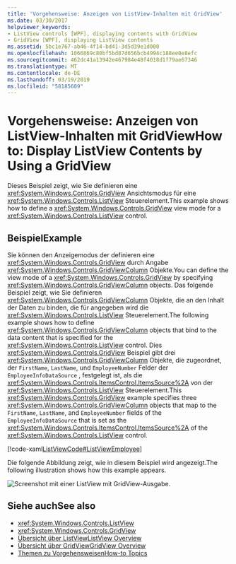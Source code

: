 ```yaml
---
title: 'Vorgehensweise: Anzeigen von ListView-Inhalten mit GridView'
ms.date: 03/30/2017
helpviewer_keywords:
- ListView controls [WPF], displaying contents with GridView
- GridView [WPF], displaying ListView contents
ms.assetid: 5bc1e767-ab46-4f14-bd41-3d5d39e1d000
ms.openlocfilehash: 1066869c80bf5bd87d656bcb4994c188ee0e8efc
ms.sourcegitcommit: 462dc41a13942e467984e48f4018d1f79ae67346
ms.translationtype: MT
ms.contentlocale: de-DE
ms.lasthandoff: 03/19/2019
ms.locfileid: "58185609"
---
```

# <a name="how-to-display-listview-contents-by-using-a-gridview"></a><span data-ttu-id="eb5e0-102">Vorgehensweise: Anzeigen von ListView-Inhalten mit GridView</span><span class="sxs-lookup"><span data-stu-id="eb5e0-102">How to: Display ListView Contents by Using a GridView</span></span>
<span data-ttu-id="eb5e0-103">Dieses Beispiel zeigt, wie Sie definieren eine <xref:System.Windows.Controls.GridView> Ansichtsmodus für eine <xref:System.Windows.Controls.ListView> Steuerelement.</span><span class="sxs-lookup"><span data-stu-id="eb5e0-103">This example shows how to define a <xref:System.Windows.Controls.GridView> view mode for a <xref:System.Windows.Controls.ListView> control.</span></span>  
  
## <a name="example"></a><span data-ttu-id="eb5e0-104">Beispiel</span><span class="sxs-lookup"><span data-stu-id="eb5e0-104">Example</span></span>  
 <span data-ttu-id="eb5e0-105">Sie können den Anzeigemodus der definieren eine <xref:System.Windows.Controls.GridView> durch Angabe <xref:System.Windows.Controls.GridViewColumn> Objekte.</span><span class="sxs-lookup"><span data-stu-id="eb5e0-105">You can define the view mode of a <xref:System.Windows.Controls.GridView> by specifying <xref:System.Windows.Controls.GridViewColumn> objects.</span></span> <span data-ttu-id="eb5e0-106">Das folgende Beispiel zeigt, wie Sie definieren <xref:System.Windows.Controls.GridViewColumn> Objekte, die an den Inhalt der Daten zu binden, die für angegeben wird die <xref:System.Windows.Controls.ListView> Steuerelement.</span><span class="sxs-lookup"><span data-stu-id="eb5e0-106">The following example shows how to define <xref:System.Windows.Controls.GridViewColumn> objects that bind to the data content that is specified for the <xref:System.Windows.Controls.ListView> control.</span></span> <span data-ttu-id="eb5e0-107">Dies <xref:System.Windows.Controls.GridView> Beispiel gibt drei <xref:System.Windows.Controls.GridViewColumn> Objekte, die zugeordnet, der `FirstName`, `LastName`, und `EmployeeNumber` Felder der `EmployeeInfoDataSource` , festgelegt ist, als die <xref:System.Windows.Controls.ItemsControl.ItemsSource%2A> von der <xref:System.Windows.Controls.ListView> Steuerelement.</span><span class="sxs-lookup"><span data-stu-id="eb5e0-107">This <xref:System.Windows.Controls.GridView> example specifies three <xref:System.Windows.Controls.GridViewColumn> objects that map to the `FirstName`, `LastName`, and `EmployeeNumber` fields of the `EmployeeInfoDataSource` that is set as the <xref:System.Windows.Controls.ItemsControl.ItemsSource%2A> of the <xref:System.Windows.Controls.ListView> control.</span></span>  
  
 [!code-xaml[ListViewCode#ListViewEmployee](~/samples/snippets/csharp/VS_Snippets_Wpf/ListViewCode/CSharp/Window1.xaml#listviewemployee)]  
  
 <span data-ttu-id="eb5e0-108">Die folgende Abbildung zeigt, wie in diesem Beispiel wird angezeigt.</span><span class="sxs-lookup"><span data-stu-id="eb5e0-108">The following illustration shows how this example appears.</span></span>  
  
 ![Screenshot mit einer ListView mit GridView-Ausgabe.](./media/gridview-overview/listview-gridview-output.jpg)  
  
## <a name="see-also"></a><span data-ttu-id="eb5e0-110">Siehe auch</span><span class="sxs-lookup"><span data-stu-id="eb5e0-110">See also</span></span>
- <xref:System.Windows.Controls.ListView>
- <xref:System.Windows.Controls.GridView>
- [<span data-ttu-id="eb5e0-111">Übersicht über ListView</span><span class="sxs-lookup"><span data-stu-id="eb5e0-111">ListView Overview</span></span>](listview-overview.md)
- [<span data-ttu-id="eb5e0-112">Übersicht über GridView</span><span class="sxs-lookup"><span data-stu-id="eb5e0-112">GridView Overview</span></span>](gridview-overview.md)
- [<span data-ttu-id="eb5e0-113">Themen zu Vorgehensweisen</span><span class="sxs-lookup"><span data-stu-id="eb5e0-113">How-to Topics</span></span>](listview-how-to-topics.md)
